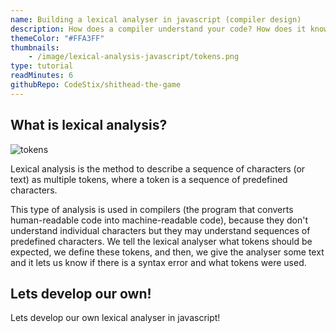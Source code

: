 ```yaml
---
name: Building a lexical analyser in javascript (compiler design)
description: How does a compiler understand your code? How does it know what machine-code it should generate? This tutorial explains how you can create your own lexical analyser in javascript.
themeColor: "#FFA3FF"
thumbnails:
    - /image/lexical-analysis-javascript/tokens.png
type: tutorial
readMinutes: 6
githubRepo: CodeStix/shithead-the-game
---
```


## What is lexical analysis?

![tokens](/image/lexical-analysis-javascript/tokens.png)

Lexical analysis is the method to describe a sequence of characters (or text) as multiple tokens, where a token is a sequence of predefined characters.

This type of analysis is used in compilers (the program that converts human-readable code into machine-readable code), because they don't understand individual characters but they may understand sequences of predefined characters. We tell the lexical analyser what tokens should be expected, we define these tokens, and then, we give the analyser some text and it lets us know if there is a syntax error and what tokens were used.

## Lets develop our own!

Lets develop our own lexical analyser in javascript!
